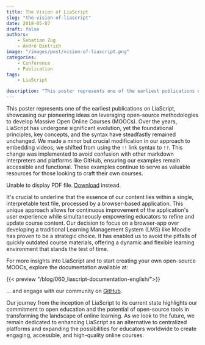 ```yaml
---
title: The Vision of LiaScript
slug: "the-vision-of-liascript"
date: 2018-05-07
draft: false
authors:
    - Sebatian Zug
    - André Dietrich
image: "/images/post/vision-of-liascript.png"
categories:
    - Conference
    - Publication
tags:
    - LiaScript

description: "This poster represents one of the earliest publications on LiaScript, showcasing our pioneering ideas on leveraging open-source methodologies to develop Massive Open Online Courses (MOOCs)."
---
```


This poster represents one of the earliest publications on LiaScript, showcasing our pioneering ideas on leveraging open-source methodologies to develop Massive Open Online Courses (MOOCs). Over the years, LiaScript has undergone significant evolution, yet the foundational principles, key concepts, and the syntax have steadfastly remained unchanged. We made a minor but crucial modification in our approach to embedding videos; we shifted from using the `!!` link syntax to `!?`. This change was implemented to avoid confusion with other markdown interpreters and platforms like GitHub, ensuring our examples remain accessible and functional. These examples continue to serve as valuable resources for those looking to craft their own courses.

<object data="/pdf/Industrial-eLab.pdf" type="application/pdf" style="width: 100%; height: 75vh" >
<p>Unable to display PDF file. <a href="/pdf/Industrial-eLab.pdf">Download</a> instead.</p>
</object>

It's crucial to underline that the essence of our content lies within a single, interpretable text file, processed by a browser-based application. This unique approach allows for continuous improvement of the application's user experience while simultaneously empowering educators to refine and update course content. Our decision to focus on a browser-app over developing a traditional Learning Management System (LMS) like Moodle has proven to be a strategic choice. It has enabled us to avoid the pitfalls of quickly outdated course materials, offering a dynamic and flexible learning environment that stands the test of time.

For more insights into LiaScript and to start creating your own open-source MOOCs, explore the documentation available at:

{{< preview "/blog/060_liascript-documentation-english/">}}

... and engage with our community on [GitHub](https://github.com/LiaScript/LiaScript).

Our journey from the inception of LiaScript to its current state highlights our commitment to open education and the potential of open-source tools in transforming the landscape of online learning. As we look to the future, we remain dedicated to enhancing LiaScript as an alternative to centralized platforms and expanding the possibilities for educators worldwide to create engaging, accessible, and high-quality online courses.